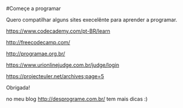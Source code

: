 #Começe a programar

Quero compatilhar alguns sites execelênte para aprender a  programar.

https://www.codecademy.com/pt-BR/learn

http://freecodecamp.com/

http://programae.org.br/

https://www.urionlinejudge.com.br/judge/login

https://projecteuler.net/archives;page=5

Obrigada!

no meu blog http://desprograme.com.br/ tem mais dicas :)
